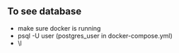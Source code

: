 ## To see database
- make sure docker is running
- psql -U user (postgres_user in docker-compose.yml)
- \l